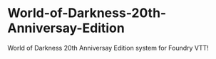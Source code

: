 # World-of-Darkness-20th-Anniversay-Edition
World of Darkness 20th Anniversay Edition system for Foundry VTT!
